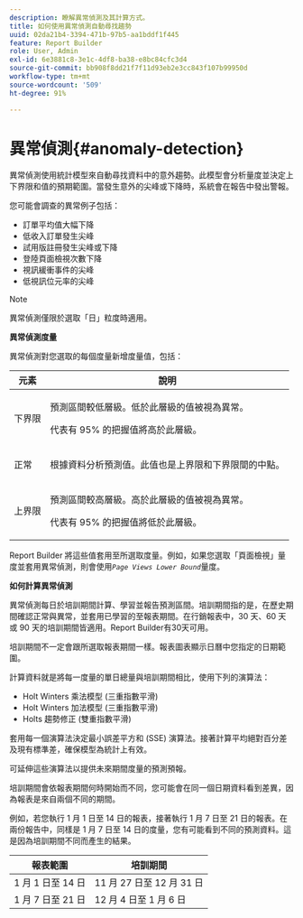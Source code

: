 ```yaml
---
description: 瞭解異常偵測及其計算方式。
title: 如何使用異常偵測自動尋找趨勢
uuid: 02da21b4-3394-471b-97b5-aa1bddf1f445
feature: Report Builder
role: User, Admin
exl-id: 6e3881c8-3e1c-4df8-ba38-e8bc84cfc3d4
source-git-commit: bb908f8dd21f7f11d93eb2e3cc843f107b99950d
workflow-type: tm+mt
source-wordcount: '509'
ht-degree: 91%

---
```


# 異常偵測{#anomaly-detection}

異常偵測使用統計模型來自動尋找資料中的意外趨勢。此模型會分析量度並決定上下界限和值的預期範圍。當發生意外的尖峰或下降時，系統會在報告中發出警報。

您可能會調查的異常例子包括：

* 訂單平均值大幅下降
* 低收入訂單發生尖峰
* 試用版註冊發生尖峰或下降
* 登陸頁面檢視次數下降
* 視訊緩衝事件的尖峰
* 低視訊位元率的尖峰

>[!NOTE]
>
> 異常偵測僅限於選取「日」粒度時適用。

<p class="head"> <b>異常偵測度量</b> </p>

異常偵測對您選取的每個度量新增度量值，包括：

<table id="table_BF75FC874634498DB6632C12CBD8D533"> 
 <thead> 
  <tr> 
   <th colname="col1" class="entry"> 元素 </th> 
   <th colname="col2" class="entry"> 說明 </th> 
  </tr> 
 </thead>
 <tbody> 
  <tr> 
   <td colname="col1"> 下界限 </td> 
   <td colname="col2"> <p>預測區間較低層級。低於此層級的值被視為異常。 </p> <p>代表有 95% 的把握值將高於此層級。 </p> </td> 
  </tr> 
  <tr> 
   <td colname="col1"> 正常 </td> 
   <td colname="col2"> <p>根據資料分析預測值。此值也是上界限和下界限間的中點。 </p> </td> 
  </tr> 
  <tr> 
   <td colname="col1"> 上界限 </td> 
   <td colname="col2"> <p>預測區間較高層級。高於此層級的值被視為異常。 </p> <p>代表有 95% 的把握值將低於此層級。 </p> </td> 
  </tr> 
 </tbody> 
</table>

Report Builder 將這些值套用至所選取度量。例如，如果您選取「頁面檢視」量度並套用異常偵測，則會使用&#x200B;*`Page Views Lower Bound`*&#x200B;量度。

**如何計算異常偵測**

異常偵測每日於培訓期間計算、學習並報告預測區間。培訓期間指的是，在歷史期間確認正常與異常，並套用已學習的至報表期間。在行銷報表中，30 天、60 天或 90 天的培訓期間皆適用。Report Builder有30天可用。

培訓期間不一定會跟所選取報表期間一樣。報表圖表顯示日曆中您指定的日期範圍。

計算資料就是將每一度量的單日總量與培訓期間相比，使用下列的演算法：

* Holt Winters 乘法模型 (三重指數平滑)
* Holt Winters 加法模型 (三重指數平滑)
* Holts 趨勢修正 (雙重指數平滑)

套用每一個演算法決定最小誤差平方和 (SSE) 演算法。接著計算平均絕對百分差及現有標準差，確保模型為統計上有效。

可延伸這些演算法以提供未來期間度量的預測預報。

培訓期間會依報表期間何時開始而不同，您可能會在同一個日期資料看到差異，因為報表是來自兩個不同的期間。

例如，若您執行 1 月 1 日至 14 日的報表，接著執行 1 月 7 日至 21 日的報表。在兩份報告中，同樣是 1 月 7 日至 14 日的度量，您有可能看到不同的預測資料。這是因為培訓期間不同而產生的結果。

| 報表範圍 | 培訓期間 |
|--- |--- |
| 1 月 1 日至 14 日 | 11 月 27 日至 12 月 31 日 |
| 1 月 7 日至 21 日 | 12 月 4 日至 1 月 6 日 |
